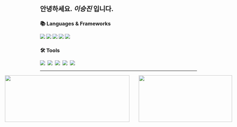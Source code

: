 ## 안녕하세요. *이승진* 입니다.

<h3 align="left">📚 Languages & Frameworks </h3>
<div align="left">
    <img src="https://img.shields.io/badge/git-F05033.svg?style=flat-square&logo=git&logoColor=white" />
    <img src="https://img.shields.io/badge/iOS-000000?style=flat-square&logo=Apple&logoColor=white"/>
  <img src="https://img.shields.io/badge/Swift-F05138?style=flat-square&logo=Swift&logoColor=white"/>
  <img src="https://img.shields.io/badge/UIkit-2396F3?style=flat-square&logo=UIkit&logoColor=FFFFFF"/>
  <img src="https://img.shields.io/badge/SwiftUI-F05138?style=flat-square&logo=Swift&logoColor=FFFFFF"/>
</div>

<h3 align="left">🛠 Tools </h3>
<div align="left">
    <img src="https://img.shields.io/badge/github-181717.svg?style=flat-square&logo=github&logoColor=white" />&nbsp
  <img src="https://img.shields.io/badge/Xcode-007ACC.svg?style=flat-square&logo=xcode&logoColor=white" />&nbsp
  <img src="https://img.shields.io/badge/Notion-F3F3F3.svg?style=flat-square&logo=notion&logoColor=black" />&nbsp
  <img src="https://img.shields.io/badge/figma-F24E1E.svg?style=flat-square&logo=figma&logoColor=white" />&nbsp
    <img src="https://img.shields.io/badge/Slack-4A154B.svg?style=flat-square&logo=slack&logoColor=FFFFFF" />
</div>

---------

<div style="display: flex; align-items: center; justify-content: center; gap: 30px;">
  <img src="https://github-readme-stats.vercel.app/api?username=SeungEEE&show_icons=true&theme=dracula" width="400" height="150">
  <a href="https://github.com/devxb/gitanimals">
    <img src="https://render.gitanimals.org/farms/SeungEEE" width="300" height="150"/>
  </a>
</div>

